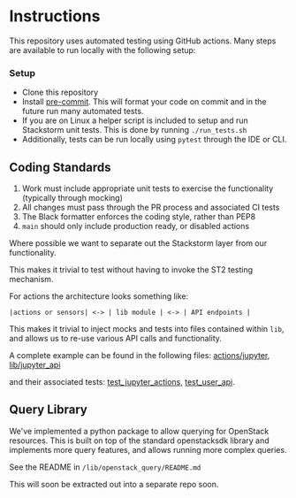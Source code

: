 
# Instructions

This repository uses automated testing using GitHub actions.
Many steps are available to run locally with the following setup:

### Setup

- Clone this repository
- Install [pre-commit](https://pre-commit.com/#install). This will format your code
  on commit and in the future run many automated tests.
- If you are on Linux a helper script is included to setup and run Stackstorm unit tests.
  This is done by running `./run_tests.sh`
- Additionally, tests can be run locally using `pytest` through the IDE or CLI.


## Coding Standards

1. Work must include appropriate unit tests to exercise the functionality (typically through mocking)
2. All changes must pass through the PR process and associated CI tests
3. The Black formatter enforces the coding style, rather than PEP8
4. `main` should only include production ready, or disabled actions

Where possible we want to separate out the Stackstorm layer from our functionality.

This makes it trivial to test without having to invoke the ST2 testing mechanism.

For actions the architecture looks something like:

```
|actions or sensors| <-> | lib module | <-> | API endpoints |
```

This makes it trivial to inject mocks and tests into files contained within `lib`,
and allows us to re-use various API calls and functionality.

A complete example can be found in the following files:
[actions/jupyter](https://github.com/stfc/st2-cloud-pack/blob/main/actions/src/jupyter.py),
[lib/jupyter_api](https://github.com/stfc/st2-cloud-pack/blob/main/lib/jupyter_api/user_api.py)

and their associated tests:
[test_jupyter_actions](https://github.com/stfc/st2-cloud-pack/blob/main/tests/actions/test_jupyter_actions.py),
[test_user_api](https://github.com/stfc/st2-cloud-pack/blob/main/tests/lib/jupyter/test_user_api.py).


## Query Library
We've implemented a python package to allow querying for OpenStack resources.
This is built on top of the standard openstacksdk library and implements more query features, and allows running
more complex queries.

See the README in `/lib/openstack_query/README.md`

This will soon be extracted out into a separate repo soon.
